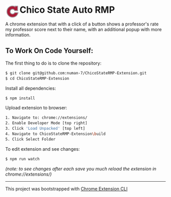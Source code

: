 # <img src="public/icons/icon_48.png" width="45" align="left"> Chico State Auto RMP
A chrome extension that with a click of a button shows a professor's rate my professor score next to their name, with an additional popup with more information.
## To Work On Code Yourself:

The first thing to do is to clone the repository:
```sh
$ git clone git@github.com:numan-7/ChicoStateRMP-Extension.git
$ cd ChicoStateRMP-Extension
```
Install all dependencies:
```sh
$ npm install
```
Upload extension to browser:
```sh
1. Navigate to: chrome://extensions/
2. Enable Developer Mode [top right]
3. Click 'Load Unpacked' [top left]
4. Navigate to ChicoStateRMP-Extension\build
5. Click Select Folder
```
To edit extension and see changes:
```sh
$ npm run watch
```
_(note: to see changes after each save you much reload the extension in chrome://extensions/)_

---
This project was bootstrapped with [Chrome Extension CLI](https://github.com/dutiyesh/chrome-extension-cli)

